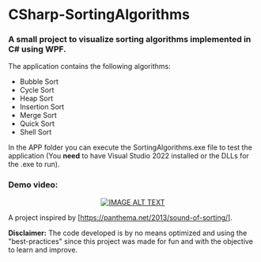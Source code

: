 # CSharp-SortingAlgorithms
### A small project to visualize sorting algorithms implemented in C# using WPF.

The application contains the following algorithms:
- Bubble Sort
- Cycle Sort
- Heap Sort
- Insertion Sort
- Merge Sort
- Quick Sort
- Shell Sort

In the APP folder you can execute the SortingAlgorithms.exe file to test the application (You **need** to have Visual Studio 2022 installed or the DLLs for the .exe to run).

### Demo video:
<div align="center">
  <a href="https://www.youtube.com/6VxMNvA5WJw?si=sqIYQ98SVCkgC6WH"><img src="https://img.youtube.com/vi/6VxMNvA5WJw?si=sqIYQ98SVCkgC6WH/0.jpg" alt="IMAGE ALT TEXT"></a>
</div>

A project inspired by [https://panthema.net/2013/sound-of-sorting/].

**Disclaimer:** The code developed is by no means optimized and using the "best-practices" since this project was made for fun and with the objective to learn and improve.
